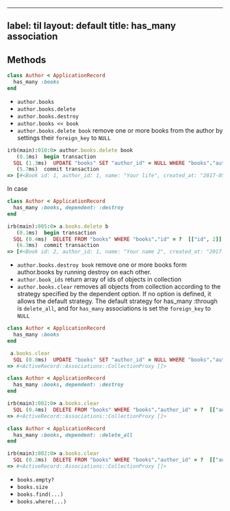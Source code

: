
---
label: til
layout: default
title: has_many association
---
## Methods
```ruby
class Author < ApplicationRecord
  has_many :books
end 
```
- `author.books`
- `author.books.delete`
- `author.books.destroy`
- `author.books << book`
- `author.books.delete book`
remove one or more books from the author by settings their `foreign_key` to `NULL`
```ruby
irb(main):010:0> author.books.delete book
   (0.1ms)  begin transaction
  SQL (1.3ms)  UPDATE "books" SET "author_id" = NULL WHERE "books"."author_id" = ? AND "books"."id" = 1  [["author_id", 1]]
   (5.7ms)  commit transaction
=> [#<Book id: 1, author_id: 1, name: "Your life", created_at: "2017-05-11 10:50:36", updated_at: "2017-05-11 10:50:36">]
```
In case
```ruby
class Author < ApplicationRecord
  has_many :books, dependent: :destroy
end 
```
```ruby
irb(main):005:0> a.books.delete b
   (0.1ms)  begin transaction
  SQL (0.4ms)  DELETE FROM "books" WHERE "books"."id" = ?  [["id", 2]]
   (6.3ms)  commit transaction
=> [#<Book id: 2, author_id: 1, name: "Your name 2", created_at: "2017-05-11 11:08:50", updated_at: "2017-05-11 11:08:50">]
```
- `author.books.destroy book`
remove one or more books form author.books by running destroy on each other. 
- `author.book_ids`
return array of ids of objects in collection
- `author.books.clear`
removes all objects from collection according to the strategy specified by the dependent option. If no option is defined, it allows the default strategy. The default strategy for has_many :through is `delete_all`, 
and for `has_many` associations is set the `foreign_key` to `NULL`
```ruby
class Author < ApplicationRecord
  has_many :books 
end
```
```ruby
 a.books.clear
  SQL (0.8ms)  UPDATE "books" SET "author_id" = NULL WHERE "books"."author_id" = ?  [["author_id", 1]]
=> #<ActiveRecord::Associations::CollectionProxy []>
```
```ruby
class Author < ApplicationRecord 
  has_many :books, dependent: :destroy
end 
```
```ruby
irb(main):002:0> a.books.clear
  SQL (0.4ms)  DELETE FROM "books" WHERE "books"."author_id" = ?  [["author_id", 1]]
=> #<ActiveRecord::Associations::CollectionProxy []>
```

```ruby
class Author < ApplicationRecord
  has_many :books, dependent: :delete_all
end 
```
```ruby
irb(main):002:0> a.books.clear
  SQL (0.2ms)  DELETE FROM "books" WHERE "books"."author_id" = ?  [["author_id", 1]]
=> #<ActiveRecord::Associations::CollectionProxy []>
```
- `books.empty?`
- `books.size`
- `books.find(...)`
- `books.where(...)`



